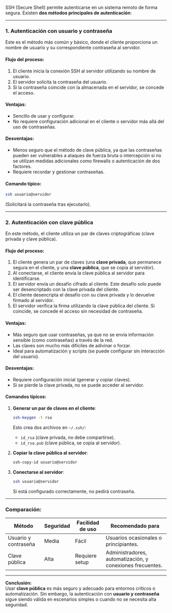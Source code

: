 SSH (Secure Shell) permite autenticarse en un sistema remoto de forma segura. Existen **dos métodos principales de autenticación**:

---

### 1. **Autenticación con usuario y contraseña**
Este es el método más común y básico, donde el cliente proporciona un nombre de usuario y su correspondiente contraseña al servidor.

#### **Flujo del proceso:**
1. El cliente inicia la conexión SSH al servidor utilizando su nombre de usuario.
2. El servidor solicita la contraseña del usuario.
3. Si la contraseña coincide con la almacenada en el servidor, se concede el acceso.

#### **Ventajas:**
- Sencillo de usar y configurar.
- No requiere configuración adicional en el cliente o servidor más allá del uso de contraseñas.

#### **Desventajas:**
- Menos seguro que el método de clave pública, ya que las contraseñas pueden ser vulnerables a ataques de fuerza bruta o intercepción si no se utilizan medidas adicionales como firewalls o autenticación de dos factores.
- Requiere recordar y gestionar contraseñas.

#### **Comando típico:**
```bash
ssh usuario@servidor
```
(Solicitará la contraseña tras ejecutarlo).

---

### 2. **Autenticación con clave pública**
En este método, el cliente utiliza un par de claves criptográficas (clave privada y clave pública). 

#### **Flujo del proceso:**
1. El cliente genera un par de claves (una **clave privada**, que permanece segura en el cliente, y una **clave pública**, que se copia al servidor).
2. Al conectarse, el cliente envía la clave pública al servidor para identificarse.
3. El servidor envía un desafío cifrado al cliente. Este desafío solo puede ser desencriptado con la clave privada del cliente.
4. El cliente desencripta el desafío con su clave privada y lo devuelve firmado al servidor.
5. El servidor verifica la firma utilizando la clave pública del cliente. Si coincide, se concede el acceso sin necesidad de contraseña.

#### **Ventajas:**
- Más seguro que usar contraseñas, ya que no se envía información sensible (como contraseñas) a través de la red.
- Las claves son mucho más difíciles de adivinar o forzar.
- Ideal para automatización y scripts (se puede configurar sin interacción del usuario).

#### **Desventajas:**
- Requiere configuración inicial (generar y copiar claves).
- Si se pierde la clave privada, no se puede acceder al servidor.

#### **Comandos típicos:**
1. **Generar un par de claves en el cliente**:
   ```bash
   ssh-keygen -t rsa
   ```
   Esto crea dos archivos en `~/.ssh/`: 
   - `id_rsa` (clave privada, no debe compartirse).
   - `id_rsa.pub` (clave pública, se copia al servidor).

2. **Copiar la clave pública al servidor**:
   ```bash
   ssh-copy-id usuario@servidor
   ```

3. **Conectarse al servidor**:
   ```bash
   ssh usuario@servidor
   ```
   Si está configurado correctamente, no pedirá contraseña.

---

### Comparación:
| Método                  | Seguridad | Facilidad de uso | Recomendado para  |
|-------------------------|-----------|------------------|--------------------|
| Usuario y contraseña    | Media     | Fácil            | Usuarios ocasionales o principiantes. |
| Clave pública           | Alta      | Requiere setup   | Administradores, automatización, y conexiones frecuentes. |

---

**Conclusión:**  
Usar **clave pública** es más seguro y adecuado para entornos críticos o automatización. Sin embargo, la autenticación con **usuario y contraseña** sigue siendo válida en escenarios simples o cuando no se necesita alta seguridad.

